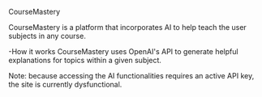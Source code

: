 CourseMastery

CourseMastery is a platform that incorporates AI to help teach the user subjects in any course. 

-How it works
CourseMastery uses OpenAI's API to generate helpful explanations for topics within a given subject.

Note: because accessing the AI functionalities requires an active API key, the site is currently dysfunctional.
